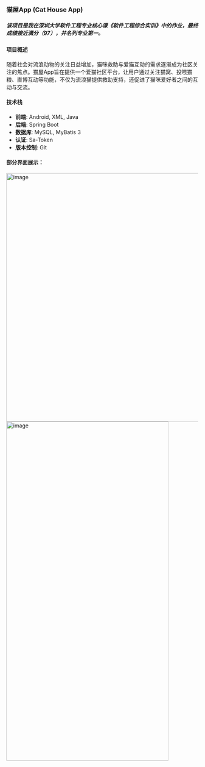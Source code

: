 ### 猫屋App (Cat House App)
##### 该项目是我在深圳大学软件工程专业核心课《软件工程综合实训》中的作业，最终成绩接近满分（97），并名列专业第一。
#### 项目概述
随着社会对流浪动物的关注日益增加，猫咪救助与爱猫互动的需求逐渐成为社区关注的焦点。猫屋App旨在提供一个爱猫社区平台，让用户通过关注猫窝、投喂猫粮、直博互动等功能，不仅为流浪猫提供救助支持，还促进了猫咪爱好者之间的互动与交流。

#### 技术栈
- **前端**: Android, XML, Java
- **后端**: Spring Boot
- **数据库**: MySQL, MyBatis 3
- **认证**: Sa-Token
- **版本控制**: Git


#### 部分界面展示：
<img width="756" height="652" alt="image" src="https://github.com/user-attachments/assets/b879e3f1-7361-4449-ab0f-aca80638d5a2" />
<img width="426" height="890" alt="image" src="https://github.com/user-attachments/assets/a67e96bc-af26-4942-8d7e-216eb95592f4" />
